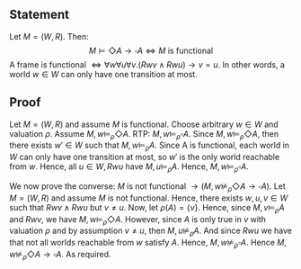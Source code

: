 ## Statement
Let $M = (W, R)$. Then:
$$
M \models \Diamond A \rightarrow \square A \iff M \text{ is functional}
$$
A frame is functional $\iff \forall w \forall u \forall v. (Rwv \land Rwu) \rightarrow v = u$. In other words, a world $w \in W$ can only have one transition at most.
## Proof 
Let $M = (W, R)$ and assume $M$ is functional. Choose arbitrary $w \in W$ and valuation $\rho$. Assume $M, w \models_\rho \Diamond A$. $\text{RTP: } M, w \models_\rho \square A$.
Since $M, w \models_\rho \Diamond A$, then there exists $w' \in W$ such that $M, w \models_\rho A$. Since A is functional, each world in $W$ can only have one transition at most, so $w'$ is the only world reachable from $w$. Hence, all $u \in W, Rwu$ have $M, u \models_\rho A$. Hence, $M, w \models_\rho \square A$.

We now prove the converse: $M \text{ is not functional } \rightarrow (M, w \not \models_\rho \Diamond A \rightarrow \square A)$. Let $M = (W, R)$ and assume $M$ is not functional. Hence, there exists $w, u, v \in W$ such that $Rwv \land Rwu$ but $v \neq u$. Now, let $\rho(A) = \{v\}$. Hence, since $M, v \models_\rho A$ and $Rwv$, we have $M, w \models_\rho \Diamond A$. However, since $A$ is only true in $v$ with valuation $\rho$ and by assumption $v \neq u$, then $M, u \not \models_\rho A$. And since $Rwu$ we have that not all worlds reachable from $w$ satisfy $A$. Hence, $M, w \not \models_\rho \square A$. Hence $M, w \not \models_\rho \Diamond A \rightarrow \square A$. As required. 

